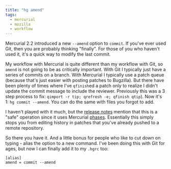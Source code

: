 ```yaml
---
title: "hg amend"
tags:
  - mercurial
  - mozilla
  - workflow
---
```


Mercurial 2.2 introduced a new `--amend` option to `commit`. If you've ever used Git, then you are probably thinking "finally". For those of you who haven't used it, it's a quick way to modify the last commit.

My workflow with Mercurial is quite different than my workflow with Git, so `amend` is not going to be as critically important. With Git I typically just have a series of commits on a branch. With Mercurial I typically use a patch queue (because that's just easier with posting patches to Bugzilla). But there have been plenty of times where I've `qfinish`ed a patch only to realize I didn't update the commit message to include the reviewer. Previously this was a 3 step process to fix: `qimport -r tip; qrefresh -e; qfinish qtip`). Now it's 1: `hg commit --amend`. You can do the same with files you forgot to add.

I haven't played with it much, but the [release notes](http://mercurial.selenic.com/wiki/WhatsNew#Mercurial_2.2_.282012-05-01.29) mention that this is a "safe" operation since it uses Mercurial [phases](http://mercurial.selenic.com/wiki/Phases). Essentially this simply stops you from editing history in patches that you've already pushed to a remote repository.

So there you have it. And a little bonus for people who like to cut down on typing - alias the option to a new command. I've been doing this with Git for ages, but now I can finally add it to my `.hgrc` too:

    [alias]
    amend = commit --amend

